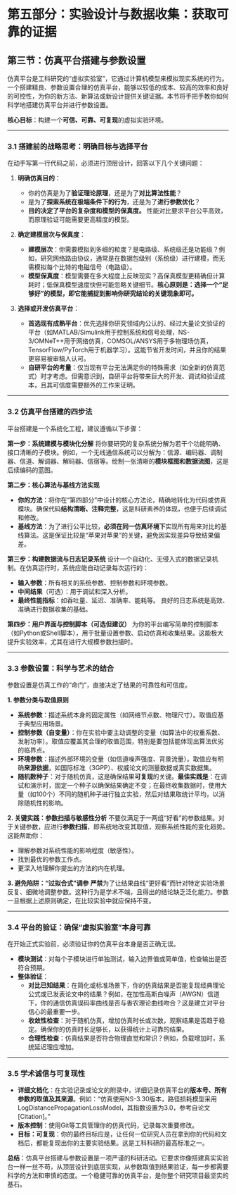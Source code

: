 # 第五部分：实验设计与数据收集：获取可靠的证据

## **第三节：仿真平台搭建与参数设置**

仿真平台是工科研究的“虚拟实验室”，它通过计算机模型来模拟现实系统的行为。一个搭建精良、参数设置合理的仿真平台，能够以较低的成本、较高的效率和良好的可控性，为你的新方法、新算法或新设计提供关键证据。本节将手把手教你如何科学地搭建仿真平台并进行参数设置。

**核心目标**：构建一个**可信、可靠、可复现**的虚拟实验环境。

---

### **3.1 搭建前的战略思考：明确目标与选择平台**

在动手写第一行代码之前，必须进行顶层设计，回答以下几个关键问题：

1. **明确仿真目的**：
    * 你的仿真是为了**验证理论原理**，还是为了**对比算法性能**？
    * 是为了**探索系统在极端条件下的行为**，还是为了**进行参数优化**？
    * **目的决定了平台的复杂度和模型的保真度。** 性能对比要求平台公平高效，而原理验证可能需要更高精度的模型。

2. **确定建模层次与保真度**：
    * **建模层次**：你需要模拟到多细的粒度？是电路级、系统级还是功能级？例如，研究网络路由协议，通常是在数据包级别（系统级）进行建模，而无需模拟每个比特的电磁信号（电路级）。
    * **模型保真度**：模型需要在多大程度上反映现实？高保真模型更精确但计算耗时；低保真模型速度快但可能忽略关键细节。**核心原则是：选择一个“足够好”的模型，即它能捕捉到影响你研究结论的关键现象即可。**

3. **选择或开发仿真平台**：
    * **首选现有成熟平台**：优先选择你研究领域内公认的、经过大量论文验证的平台（如MATLAB/Simulink用于控制系统和信号处理，NS-3/OMNeT++用于网络仿真，COMSOL/ANSYS用于多物理场仿真，TensorFlow/PyTorch用于机器学习）。这能节省开发时间，并且你的结果更容易被审稿人认可。
    * **自研平台的考量**：仅当现有平台无法满足你的特殊需求（如全新的仿真范式）时才考虑。但需意识到，自研平台将带来巨大的开发、调试和验证成本，且其可信度需要额外的工作来证明。

---

### **3.2 仿真平台搭建的四步法**

平台搭建是一个系统化工程，建议遵循以下步骤：

**第一步：系统建模与模块化分解**
将你要研究的复杂系统分解为若干个功能明确、接口清晰的子模块。例如，一个无线通信系统可以分解为：信源、编码器、调制器、信道、解调器、解码器、信宿等。绘制一张清晰的**模块框图和数据流图**，这是后续编码的蓝图。

**第二步：核心算法与基线方法实现**

* **你的方法**：将你在“第四部分”中设计的核心方法论，精确地转化为代码或仿真模块。确保代码**结构清晰、注释完整**，这是科研素养的体现，也便于后续调试和修改。
* **基线方法**：为了进行公平比较，**必须在同一仿真环境下**实现所有用来对比的基线算法。这是保证比较是“苹果对苹果”的关键，避免因实现差异导致结果偏差。

**第三步：构建数据流与日志记录系统**
设计一个自动化、无侵入式的数据记录机制。在仿真运行时，系统应能自动记录每次运行的：

* **输入参数**：所有相关的系统参数、控制参数和环境参数。
* **中间结果**（可选）：用于调试和深入分析。
* **最终性能指标**：如吞吐量、延迟、准确率、能耗等。
良好的日志系统是高效、准确进行数据收集的基础。

**第四步：用户界面与控制脚本（可选但建议）**
为你的平台编写简单的控制脚本（如Python或Shell脚本），用于批量设置参数、启动仿真和收集结果。这能极大提升实验效率，尤其在进行大规模参数扫描时。

---

### **3.3 参数设置：科学与艺术的结合**

参数设置是仿真工作的“命门”，直接决定了结果的可靠性和可信度。

**1. 参数分类与取值原则**

* **系统参数**：描述系统本身的固定属性（如网络节点数、物理尺寸）。取值应基于典型应用场景。
* **控制参数（自变量）**：你在实验中要主动调整的变量（如算法中的权重系数、发射功率）。取值应覆盖其合理的取值范围，特别是要包括能体现出算法优劣的临界点。
* **环境参数**：描述外部环境的变量（如信道噪声强度、背景流量）。取值应有明确**来源依据**，如国际标准（3GPP）、权威论文的测量数据或真实数据集。
* **随机数种子**：对于随机仿真，这是确保结果**可复现**的关键。**最佳实践是**：在调试和演示时，固定一个种子以确保结果确定不变；在最终收集数据时，使用大量（如100个）不同的随机种子进行独立实验，然后对结果取统计平均，以消除随机性的影响。

**2. 关键实践：参数扫描与敏感性分析**
不要仅满足于一两组“好看”的参数结果。对于关键参数，应进行**参数扫描**，即系统地改变其取值，观察系统性能的变化趋势。这能帮助你：

* 理解参数对系统性能的影响程度（敏感性）。
* 找到最优的参数工作点。
* 更深入地理解你提出的方法的内在机理。

**3. 避免陷阱：“过拟合式”调参**
**严禁**为了让结果曲线“更好看”而针对特定实验场景反复、细微地调整参数。这种行为是学术不端，且得出的结论缺乏泛化能力。参数一旦根据上述原则确定，在比较实验中就应保持不变。

---

### **3.4 平台的验证：确保“虚拟实验室”本身可靠**

在开始正式实验前，必须验证你的仿真平台本身是否正确无误。

* **模块测试**：对每个子模块进行单独测试，输入边界值或简单值，检查输出是否符合预期。
* **整体验证**：
  * **对比已知结果**：在简化或标准场景下，你的仿真结果是否能复现经典理论公式或已发表论文中的结果？例如，在加性高斯白噪声（AWGN）信道下，你的通信仿真误码率曲线是否与香农理论曲线吻合？这是建立对平台信心的最重要一步。
  * **收敛性检查**：对于随机仿真，增加仿真时长或次数，观察结果是否趋于稳定。确保你的仿真时长足够长，以获得统计上可靠的结果。
  * **合理性检查**：仿真结果是否符合物理直觉和常识？例如，负载增加时，系统延迟理应增加。

---

### **3.5 学术诚信与可复现性**

* **详细文档化**：在实验记录或论文的附录中，详细记录仿真平台的**版本号、所有参数的取值及其来源**。例如：“仿真使用NS-3.30版本，路径损耗模型采用LogDistancePropagationLossModel，其指数设置为3.0，参考自论文[Citation]。”
* **版本控制**：使用Git等工具管理你的仿真代码，记录每次重要修改。
* **目标：可复现**：你的最终目标应是，让任何一位研究人员在拿到你的代码和文档后，都能复现出你的主要实验结果。这是工科科研的最高标准之一。

**总结**：仿真平台搭建与参数设置是一项严谨的科研活动。它要求你像搭建真实实验台一样一丝不苟，从顶层设计到底层实现，从参数取值到结果验证，每一步都需要科学的方法和审慎的态度。一个稳健可靠的仿真平台，是你整个研究项目最坚实的基石。
